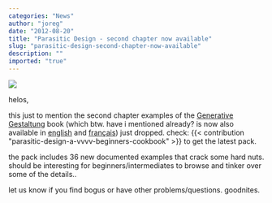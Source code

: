 ```yaml
---
categories: "News"
author: "joreg"
date: "2012-08-20"
title: "Parasitic Design - second chapter now available"
slug: "parasitic-design-second-chapter-now-available"
description: ""
imported: "true"
---
```



![](generativestuff.png) 

helos,

this just to mention the second chapter examples of the [Generative Gestaltung](http://generativegestaltung.de/) book (which btw. have i mentioned already? is now also available in [english](http://www.amazon.com/Generative-Design-Visualize-Program-Processing/dp/1616890770/ref=sr_1_1?s=books&ie=UTF8&qid=1345550558&sr=1-1&keywords=generative+design) and [français](http://www.amazon.fr/Design-g%C3%A9n%C3%A9ratif-Concevoir-programmer-visualiser/dp/2350172155/ref=sr_1_2?ie=UTF8&qid=1345550741&sr=8-2)) just dropped. check: {{< contribution "parasitic-design-a-vvvv-beginners-cookbook" >}} to get the latest pack.

the pack includes 36 new documented examples that crack some hard nuts. should be interesting for beginners/intermediates to browse and tinker over some of the details..

let us know if you find bogus or have other problems/questions.
goodnites.





